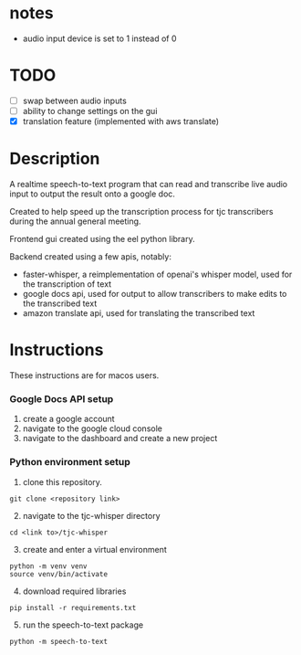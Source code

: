 # notes
- audio input device is set to 1 instead of 0

# TODO

- [ ] swap between audio inputs
- [ ] ability to change settings on the gui 
- [x] translation feature (implemented with aws translate)

# Description

A realtime speech-to-text program that can read and transcribe live audio input to output the result onto a google doc.


Created to help speed up the transcription process for tjc transcribers during the annual general meeting.

Frontend gui created using the eel python library.

Backend created using a few apis, notably:
  - faster-whisper, a reimplementation of openai's whisper model, used for the transcription of text
  - google docs api, used for output to allow transcribers to make edits to the transcribed text
  - amazon translate api, used for translating the transcribed text

# Instructions

These instructions are for macos users.

### Google Docs API setup

1. create a google account
2. navigate to the google cloud console
3. navigate to the dashboard and create a new project

### Python environment setup

1. clone this repository.
```
git clone <repository link>
```
2.  navigate to the tjc-whisper directory
```
cd <link to>/tjc-whisper
```
3. create and enter a virtual environment
```
python -m venv venv
source venv/bin/activate
```
4. download required libraries
```
pip install -r requirements.txt
```
5. run the speech-to-text package
```
python -m speech-to-text
```
